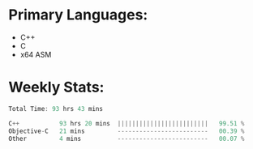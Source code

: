 # Primary Languages:
- C++
- C
- x64 ASM

# Weekly Stats:
<!--START_SECTION:waka-->

```C++
Total Time: 93 hrs 43 mins

C++           93 hrs 20 mins  |||||||||||||||||||||||||   99.51 %
Objective-C   21 mins         -------------------------   00.39 %
Other         4 mins          -------------------------   00.07 %
```

<!--END_SECTION:waka-->


